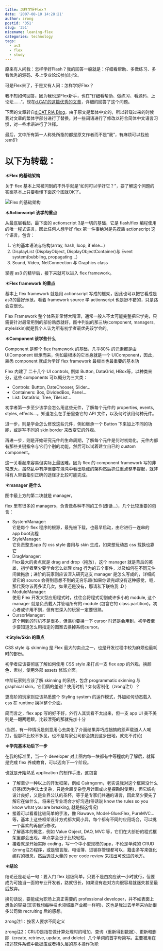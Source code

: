 ```yaml
---
title: 怎样学好Flex？
date: '2007-08-10 14:28:21'
author: zrong
postid: '351'
slug: '351'
nicename: leaning-flex
categories: technology
tags:
  - as3
  - flex
  - study
---
```


原来有人问我：怎样学好Flash？我的回答一般就是：仔细看帮助、多做练习、多看优秀的源码、多上专业论坛参加讨论。

可是Flex来了，于是又有人问：怎样学好Flex？

我不知如何回答，因为我也是Flex新手，也在“仔细看帮助、做练习、看源码、上论坛......”。现在[d.CAT的这篇优秀的文章](http://ria.richtechmedia.com/2007/08/09/flex-%e5%ad%b8%e7%bf%92%e8%b3%87%e6%ba%90%e6%9b%b4%e6%96%b0/)，详细的回答了这个问题。

下面的文章转自[d.CAT RIA
Blog](http://ria.richtechmedia.com/)，由于原文是繁体中文的，所以转载过来的时候我对文章的繁体字部分进行了替换，对一些词语进行了修改以符合简体中文语言习惯，对一些术语进行了注释。

最后，文中所有第一人称处所指的都是原文作者而不是“我”，有麻烦可以找他
:em61:

以下为转载：<!--more-->  
==================================================================

**＊Flex 的基础架构**

关于 flex
基本上常被问到的不外乎就是“如何可以学好它？”，要了解这个问题的答案基本上只要看懂下面这个图就OK了。

![Flex 的基础架构](/uploads/2007/08/flexstructure.gif)

**＊Actionscript 该学的重点**

从最底层看起，最下面的 actionscript 3是一切的基础，它是 flash/flex
编程使用的唯一程式语言，因此任何人想学好 flex 第一件事绝对是先摸熟
actionscript 这个语言，包含：

1.  它的基本语法与结构(array, hash, loop, if else…)
2.  DisplayList (DisplayObject, DisplayObjectContainer)与 Event
    system(bubbling, propagating…)
3.  Sound, Video, NetConnection 与 Graphics class

掌握 as3 的精华后，接下来就可以进入 flex framework。

**＊Flex framework 的重点**

基本上 flex framework 就是用 actionscript
写成的框架，因此也可以把它看成是 as3的最好示范，看着 framework source 学
actionscript 也是挺不错的，只是路会变很长。

Flex Framework
整个体系非常博大精深，通常一般人不太可能完整把它学完，只需要针对最常用到的部份熟悉就好，图中列出的那三块(component,
managers, style/skin)就是我个人认为所有初学者最优先该学会的。

**＊Component 该学些什么**

Component 是整个 flex framework 的基础，几乎80% 的元素都是由 UIComponent
继承而来，例如最根本的它本身就是一个 UIComponent，因此，熟悉 component
就成为学好 flex framework 最根本也最重要的基本功

Flex 内建了 二十几个 UI controls, 例如 Button, DataGrid,
HBox等，以种类来分，这些 components 可以概分为三大类：

-   Controls: Button, DateChooser, Slider…
-   Containers: Box, DividedBox, Panel…
-   List: DataGrid, Tree, TileList…

初学者第一步至少该学会怎么用这些元件，了解每个元件的 properties, events,
styles, effects…，知道怎么在手册里查它的 API
文件，以及何时该用何种元件。

进一步，则是学会怎么修改这些元件，例如继承一个 Button
下来加上不同的功能，或是写不同的 skin border 来改变它的外观。

再进一步，则是开始研究元件的生命周期，了解每个元件是何时初始化，元件内部有那些关键指令与它们个别的功能，然后可以试着建立自已的
custom component。

这一关看起来容易但实际上最困难，因为 flex 的 component framework
写的非常庞大，虽然乱中有序但要在混沌中看出隐藏的架构然后抓住重点整串提起，就非得有人带着指引正确的途径才比较可能完成。

**＊manager 是什么**

图中最上方的第二块就是 manager。

flex 里有很多的
managers，负责做各种不同的工作(废话…)，几个比较重要的包含：

-   SystemManager:  
    它是每个 flex 程序的根源，最先被下载，也最早启动，由它进行一连串的
    app boot流程
-   StyleManager:  
    它负责整支app 的 css style 套用与 skin 生成，如果想玩动态 css
    载换也靠它
-   DragManager:  
    Flex最大的卖点就是 drag and drop（拖放），这个 manager
    就是背后的英雄，初学者至少要学会怎么处理 drag
    行为的五个事件，以及如何在不同元件间做拖放；进阶的玩家则应该深入研究这支
    manager 是怎么写成的，详细阅读它的 source
    会得到意想不到的无穷乐趣(如果你读完却没有这种感觉，呃，那代表你该再多读几次，如果还是没有，那请私下联络我
    :D )
-   ModuleManager:  
    使用 Flex 开发大型应用程式时，往往会将程式切割成许多小的 module,
    这个 manager 就是负责载入并管理所有的 module (包含它的 class
    partition)，初心者或许用不到，但有志深入的玩家一定要很熟。
-   CursorManager:  
    这个用到的时机不是很多，但偶尔要换一下 cursor
    时还是会用到，初学者至少要知道怎么用指定的图案去换掉系统cursor。

**＊Style/Skin 的重点**

CSS style 与 skinning 是 Flex
最大的卖点之一，也是开发过程中较为麻烦也最耗时的部份。

初学者应该要彻底了解如何使用 CSS style 来打点一支 flex app
的外观，换颜色、素材，使用外部 assets 修饰介面。

中阶玩家则应该了解 skinning 的系统，包含 programmatic skinning 与
graphical skin，它们俩的差别？使用时机？如何客制化（zrong注1）？

更高阶的玩家则应该熟悉整个 Styling system 的运作模式，外加如何动态载入
css 在 runtime 换掉整个介面。

简而言之，flex app 写的好不好，外行人其实看不太出来，但一支 app UI
美不美则是一翻两瞪眼，比较漂亮的那就先加十分

(当然，有一种情况是刻意用心去美化了介面结果弄巧成拙搞的怨声载道人人喊打，但那种比较不多见，也不是每家公司都会搞到这步田地，就先不讨论)

**＊学完基本功后下一步**

在我的标准里，当一个 developer
对上图内每一块都有中等程度的了解后，就算是完成 flex
养成教育，可以迈向下一个阶段。

也就是开始熟悉 application 的制作手法，这包含

-   了解至少一种以上的开发框架，例如
    Cairngorm，老实说我对这个框架没什么好感(因为手法太复杂，只适合超复杂登月计画或火星探勘时使用)，但它结构设计良好，又是业界公认的圣杯，等于是专家们共通的语言，因此至少要先了解它在做什么，将来在专业场合才好沟通(俗话说
    know the rules so you know what you are breaking, 就是指这情况)
-   接着可以看看比较简单的手法，像 Riawave, Model-Glue:Flex,
    PureMVC…等，基本上这些框架设计方式都大同小异，每个都有不同的应用场合，可以挑一个喜欢的再自行修改。
-   了解基本的概念，例如 Value Object, DAO, MVC
    等，它们在大部份的程式框架里都会出现，早点学会日子比较轻松。
-   接着就是开始实际 coding，写一个中小型规模的app，不论是单纯的 CRUD
    (zrong注2)程序，或是留言版、电话簿、进销存管理都可以，籍由多写来强化编程的概念，然后透过大量的
    peer code review 来找出可改进的地方。

**＊结论**

结论还是老话一句：要入门 flex
超级简单，只要不是白痴应该一小时就行，但要成为可独当一面的专业开发者，路就很长，如果没有走对方向很容易就迷失甚至最后放弃。

换句话说，要能成为职场上真正需要的 professional
developer，并不如表面上想象的容易(其实我想每种技术领域跟产业都一样吧)，这也是我过去半年来协助很多公司做
recruiting 后的感想。

zrong注1：按客人要求不同定义  

zrong注2：CRUD是指在做计算处理时的增加、查询（重新得到数据）、更新和删除（create,
retrieve, update, and
delete）几个单词的首字母简写。主要被用在描述软件系统中数据库或者持久层的基本操作功能

